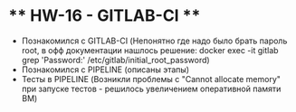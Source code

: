 # ** HW-16 - GITLAB-CI **

- Познакомился с GITLAB-CI (Непонятно где надо было брать пароль root, в офф документации нашлось решение: docker exec -it gitlab grep 'Password:' /etc/gitlab/initial_root_password)
- Познакомился с PIPELINE (описаны этапы)
- Тесты в PIPELINE (Возникли проблемы с "Cannot allocate memory" при запуске тестов - решилось увеличением оперативной памяти ВМ)

